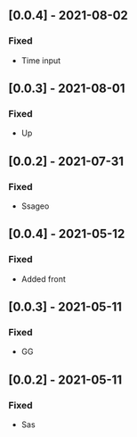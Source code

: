 ## [0.0.4] - 2021-08-02

### Fixed
-    Time input

## [0.0.3] - 2021-08-01

### Fixed
-    Up

## [0.0.2] - 2021-07-31

### Fixed
-    Ssageo

## [0.0.4] - 2021-05-12

### Fixed
-    Added front

## [0.0.3] - 2021-05-11

### Fixed
-    GG

## [0.0.2] - 2021-05-11

### Fixed
-    Sas

